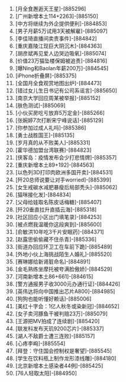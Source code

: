 
1. [月全食邂逅天王星]-[885296]
1. [广州新增本土114+2263]-[885150]
1. [中方将继续为外企提供便利]-[884853]
1. [男子月薪5万试用3天被解雇]-[885097]
1. [李佳琦直播间卖贵事件]-[884842]
1. [重庆嘉陵江现巨大阴沉木]-[884363]
1. [胡彦斌再见爱人边哭边吸氧]-[885074]
1. [价值23万猫坠楼保姆被追责]-[884816]
1. [曝Ning和Baolan年薪200万]-[884545]
1. [iPhone折叠屏]-[885375]
1. [全国月全食观赏地图出炉]-[884473]
1. [错过女儿生日书记有公司系谣言]-[885650]
1. [南京大学回应周某被举报]-[885152]
1. [肤色测试]-[885069]
1. [小伙买房吃亏放弃5万定金]-[885266]
1. [张婉婷7次打断宋宁峰说话]-[885129]
1. [你参加过成人礼吗]-[885386]
1. [勇士战胜国王]-[885135]
1. [岁月真的从不败美人]-[885331]
1. [霍华德加盟台湾联赛]-[884823]
1. [侠客岛：疫情发布会少打悲情牌]-[885357]
1. [重庆新增本土89+192]-[884563]
1. [以色列3D打印肉欧洲多国开卖]-[884531]
1. [歼20总师说要让对手worried]-[885399]
1. [女生戒碳水减肥暴瘦后局部秃头]-[885062]
1. [猫咪接化发]-[884834]
1. [父母给娃取名陈皮话梅糖]-[885407]
1. [歼20垂直拉升直插云海]-[885318]
1. [社区回应小区出门填笔录]-[884253]
1. [被点燃我温暖你这段爽到]-[885600]
1. [俞敏洪10年吃3千片安眠药]-[884371]
1. [赵露思偷偷藏不住杀青]-[885336]
1. [街道办回应环卫工在车前下跪]-[885489]
1. [外地小伙上海挑战陌生人婚礼]-[885520]
1. [赛琳娜给新肾脏命名]-[884891]
1. [金毛熟练坐摩托被夸满脸傲娇]-[884529]
1. [河南新增本土86+661]-[884615]
1. [警方通报男子收3000元办通行证]-[884426]
1. [英伟达将向中国推出芯片A800]-[884985]
1. [狗狗也能听懂好赖话]-[885006]
1. [美红十字会：1亿人秋冬或染新冠]-[884652]
1. [女子卖河豚鱼干被判赔23万]-[885079]
1. [王源把MV拍成了连续剧]-[885420]
1. [联发科发布天玑9200芯片]-[885337]
1. [湖人不敌爵士遭三连败]-[885157]
1. [心疼李峋]-[885554]
1. [拜登：守住国会控制权是奢望]-[885545]
1. [学生在饮料瓶上制作龙形漆线雕]-[884180]
1. [北京新增本土感染者44例]-[885425]
1. [76人轻取太阳]-[884950]